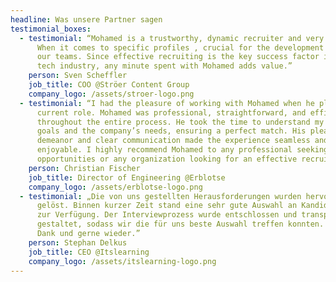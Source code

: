 ```yaml
---
headline: Was unsere Partner sagen
testimonial_boxes:
  - testimonial: “Mohamed is a trustworthy, dynamic recruiter and very reliable.
      When it comes to specific profiles , crucial for the development of one of
      our teams. Since effective recruiting is the key success factor in the
      tech industry, any minute spent with Mohamed adds value.”
    person: Sven Scheffler
    job_title: COO @Ströer Content Group
    company_logo: /assets/stroer-logo.png
  - testimonial: “I had the pleasure of working with Mohamed when he placed me in my
      current role. Mohamed was professional, straightforward, and efficient
      throughout the entire process. He took the time to understand my career
      goals and the company’s needs, ensuring a perfect match. His pleasant
      demeanor and clear communication made the experience seamless and
      enjoyable. I highly recommend Mohamed to any professional seeking new
      opportunities or any organization looking for an effective recruiter.”
    person: Christian Fischer
    job_title: Director of Engineering @Erblotse
    company_logo: /assets/erblotse-logo.png
  - testimonial: „Die von uns gestellten Herausforderungen wurden hervorragend
      gelöst. Binnen kurzer Zeit stand eine sehr gute Auswahl an Kandidat:innen
      zur Verfügung. Der Interviewprozess wurde entschlossen und transparent
      gestaltet, sodass wir die für uns beste Auswahl treffen konnten. Vielen
      Dank und gerne wieder.”
    person: Stephan Delkus
    job_title: CEO @Itslearning
    company_logo: /assets/itslearning-logo.png
---
```

